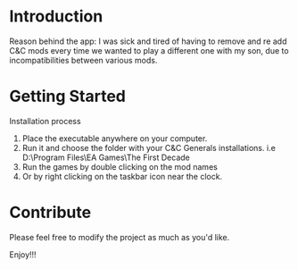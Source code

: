 # Introduction
Reason behind the app: I was sick and tired of having to remove and re add C&C mods every time we wanted to play a different one with my son,
due to incompatibilities between various mods.

# Getting Started

Installation process

1. Place the executable anywhere on your computer.
2. Run it and choose the folder with your C&C Generals installations. i.e D:\Program Files\EA Games\The First Decade
3. Run the games by double clicking on the mod names
4. Or by right clicking on the taskbar icon near the clock.

# Contribute
Please feel free to modify the project as much as you'd like.

Enjoy!!!